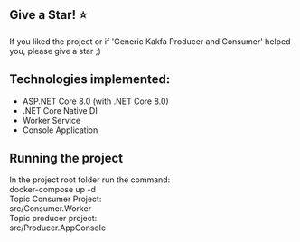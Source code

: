 ## Give a Star! :star:
If you liked the project or if 'Generic Kakfa Producer and Consumer' helped you, please give a star ;)

## Technologies implemented:

- ASP.NET Core 8.0 (with .NET Core 8.0)
- .NET Core Native DI
- Worker Service
- Console Application

## Running the project
In the project root folder run the command:  
docker-compose up -d  
Topic Consumer Project:  
src/Consumer.Worker  
Topic producer project:  
src/Producer.AppConsole  